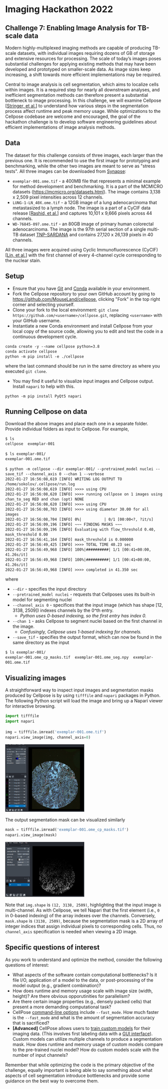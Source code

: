 # Imaging Hackathon 2022
## Challenge 7: Enabling Image Analysis for TB-scale data

Modern highly-multiplexed imaging methods are capable of producing TB-scale datasets, with individual images requiring dozens of GB of storage and extensive resources for processing. The scale of today’s images poses substantial challenges for applying existing methods that may have been developed and prototyped on smaller-scale data. As image sizes keep increasing, a shift towards more efficient implementations may be required.

Central to image analysis is cell segmentation, which aims to localize cells within images. It is a required step for nearly all downstream analyses, and inefficient segmentation methods can therefore present a substantial bottleneck to image processing. In this challenge, we will examine Cellpose [[Stringer, et al.](https://doi.org/10.1038/s41592-020-01018-x)] to understand how various steps in the segmentation process affect runtime and peak memory usage. While optimizations to the Cellpose codebase are welcome and encouraged, the goal of the hackathon challenge is to develop software engineering guidelines about efficient implementations of image analysis methods.

## Data

The dataset for this challenge consists of three images, each larger than the previous one. It is recommended to use the first image for prototyping and benchmarking, while the other two images are meant to serve as "stress tests". All three images can be downloaded from [Synapse](https://www.synapse.org/#!Synapse:syn26848688):

* `exemplar-001.ome.tif` - a 400MB file that represents a minimal example for method development and benchmarking. It is a part of the MCMICRO datasets (https://mcmicro.org/datasets.html). The image contains 3,138 x 2,509 pixel intensities across 12 channels.
* `LUNG-1-LN_40X.ome.tif` - a 12GB image of a lung adenocarcinoma that metastasized to a lymph node. The image is a part of a CyCIF data release [[Rashid, et al.](https://www.nature.com/articles/s41597-019-0332-y)] and captures 10,101 x 9,666 pixels across 44 channels.
* `WD-76845-097.ome.tif` - an 80GB image of primary human colorectal adenocarcinoma. The image is the 97th serial section of a single multi-TB dataset [TNP-SARDANA](https://www.cycif.org/data/tnp-2020/osd-crc-case-1-ffpe-cycif-pilot) and contains 27,120 x 26,139 pixels in 40 channels.

All three images were acquired using Cyclic Immunofluorescence (CyCIF) [[Lin, et al.](https://elifesciences.org/articles/31657)] with the first channel of every 4-channel cycle corresponding to the nuclear stain.

## Setup

* Ensure that you have [Git](https://git-scm.com/) and [Conda](https://docs.conda.io/en/latest/) available in your environment.
* Fork the Cellpose repository to your own GitHub account by going to https://github.com/MouseLand/cellpose, clicking "Fork" in the top right corner and selecting yourself.
* Clone your fork to the local environment: `git clone https://github.com/<username>/cellpose.git`, replacing `<username>` with your GitHub username.
* Instantiate a new Conda environment and install Cellpose from your local copy of the source code, allowing you to edit and test the code in a continuous development cycle.

```
conda create -y --name cellpose python=3.8
conda activate cellpose
python -m pip install -e ./cellpose
```

where the last command should be run in the same directory as where you executed `git clone`.

* You may find it useful to visualize input images and Cellpose output. Install `napari` to help with this.

```
python -m pip install PyQt5 napari
```

## Running Cellpose on data

Download the above images and place each one in a separate folder. Provide individual folders as input to Cellpose. For example,

```
$ ls
cellpose  exemplar-001

$ ls exemplar-001/
exemplar-001.ome.tif

$ python -m cellpose --dir exemplar-001/ --pretrained_model nuclei --save_tif --channel_axis 0 --chan 1 --verbose
2022-01-27 16:56:08,619 [INFO] WRITING LOG OUTPUT TO /home/sokolov/.cellpose/run.log
2022-01-27 16:56:08,619 [INFO] >>>> using CPU
2022-01-27 16:56:08,620 [INFO] >>>> running cellpose on 1 images using chan_to_seg RED and chan (opt) NONE
2022-01-27 16:56:08,620 [INFO] >>>> using CPU
2022-01-27 16:56:08,703 [INFO] >>>> using diameter 30.00 for all images
2022-01-27 16:56:08,704 [INFO] 0%|          | 0/1 [00:00<?, ?it/s]
2022-01-27 16:56:09,196 [INFO] ~~~ FINDING MASKS ~~~
2022-01-27 16:56:09,196 [INFO] Evaluating with flow_threshold 0.40, mask_threshold 0.00
2022-01-27 16:56:41,164 [INFO] mask_threshold is 0.000000
2022-01-27 16:56:49,425 [INFO] >>>> TOTAL TIME 40.23 sec
2022-01-27 16:56:49,968 [INFO] 100%|##########| 1/1 [00:41<00:00, 41.26s/it]
2022-01-27 16:56:49,968 [INFO] 100%|##########| 1/1 [00:41<00:00, 41.26s/it]
2022-01-27 16:56:49,968 [INFO] >>>> completed in 41.350 sec
```

where

* `--dir` - specifies the input directory
* `--pretrained_model nuclei` - requests that Cellposes uses its built-in model for segmenting nuclei
* `--channel_axis 0` - specifices that the input image (which has shape [12, 3138, 2509]) indexes channels by the 0^th entry.
  * *Python uses 0-based indexing, so the first entry has index 0.*
* `--chan 1` - asks Cellpose to segment nuclei based on the first channel in the image.
  * *Confusingly, Cellpose uses 1-based indexing for channels.*
* `--save_tif` - specifies the output format, which can now be found in the same directory as the input

```
$ ls exemplar-001/
exemplar-001.ome_cp_masks.tif  exemplar-001.ome_seg.npy  exemplar-001.ome.tif
```

## Visualizing images

A straightforward way to inspect input images and segmentation masks produced by Cellpose is by using `tifffile` and `napari` packages in Python. The following Python script will load the image and bring up a Napari viewer for interactive browsing.

``` python
import tifffile
import napari

img = tifffile.imread('exemplar-001.ome.tif')
napari.view_image(img, channel_axis=0)
```

<img src="images/napari1.png" width="50%" height="50%">

The output segmentation mask can be visualized similarly
``` python
mask = tifffile.imread('exemplar-001.ome_cp_masks.tif')
napari.view_image(mask)
```

<img src="images/napari2.png" width="50%" height="50%">

Note that `img.shape` is `(12, 3138, 2509)`, highlighting that the input image is multi-channel. As with Cellpose, we tell Napari that the first element (i.e., `0` in 0-based indexing) of the array indexes over the channels. Conversely, `mask.shape` is `(3138, 2509)`, because the segmentation mask is a 2D array of integer indices that assign individual pixels to corresponding cells. Thus, no `channel_axis` specification is needed when viewing a 2D image.

## Specific questions of interest

As you work to understand and optimize the method, consider the following questions of interest:

* What aspects of the software contain computational bottlenecks? Is it file I/O, application of a model to the data, or post-processing of the model output (e.g., gradient combination)?
* How does runtime and memory usage scale with image size (width, height)? Are there obvious opporutinities for parallelism?
* Are there certain image properties (e.g., densely packed cells) that present a more demanding computational task?
* CellPose [command-line options](https://cellpose.readthedocs.io/en/latest/command.html#run-settings) include `--fast_mode`. How much faster is the `--fast_mode` and what is the amount of segmentation accuracy that is sacrificed?
* **[Advanced]** CellPose allows users to [train custom models](https://cellpose.readthedocs.io/en/latest/train.html) for their imaging data. (This involves first labeling data with a [GUI interface](https://cellpose.readthedocs.io/en/latest/gui.html)). Custom models can utilize multiple channels to produce a segmentation mask. How does runtime and memory usage of custom models compare to the pre-trained nuclei model? How do custom models scale with the number of input channels?

Remember that while optimizing the code is the primary objective of the challenge, equally important is being able to say something about what aspects of cell segmentation introduce bottlenecks and provide some guidance on the best way to overcome them. 
